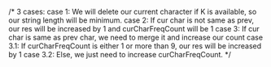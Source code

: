 /*
3 cases:
case 1: We will delete our current character if K is available, so our string length will be minimum.
case 2: If cur char is not same as prev, our res will be increased by 1 and curCharFreqCount will be 1
case 3: If cur char is same as prev char, we need to merge it and increase our count
case 3.1: If curCharFreqCount is either 1 or more than 9, our res will be increased by 1
case 3.2: Else, we just need to increase curCharFreqCount.
*/